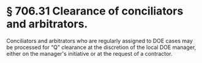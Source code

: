 # § 706.31   Clearance of conciliators and arbitrators.

Conciliators and arbitrators who are regularly assigned to DOE cases may be processed for “Q” clearance at the discretion of the local DOE manager, either on the manager's initiative or at the request of a contractor. 




